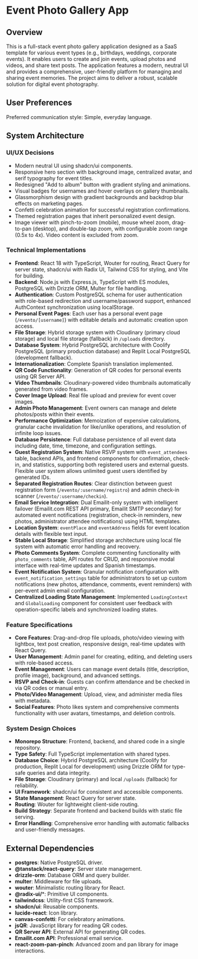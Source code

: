# Event Photo Gallery App

## Overview

This is a full-stack event photo gallery application designed as a SaaS template for various event types (e.g., birthdays, weddings, corporate events). It enables users to create and join events, upload photos and videos, and share text posts. The application features a modern, neutral UI and provides a comprehensive, user-friendly platform for managing and sharing event memories. The project aims to deliver a robust, scalable solution for digital event photography.

## User Preferences

Preferred communication style: Simple, everyday language.

## System Architecture

### UI/UX Decisions
- Modern neutral UI using shadcn/ui components.
- Responsive hero section with background image, centralized avatar, and serif typography for event titles.
- Redesigned "Add to album" button with gradient styling and animations.
- Visual badges for usernames and hover overlays on gallery thumbnails.
- Glassmorphism design with gradient backgrounds and backdrop blur effects on marketing pages.
- Confetti celebration animation for successful registration confirmations.
- Themed registration pages that inherit personalized event design.
- Image viewer with pinch-to-zoom (mobile), mouse wheel zoom, drag-to-pan (desktop), and double-tap zoom, with configurable zoom range (0.5x to 4x). Video content is excluded from zoom.

### Technical Implementations
- **Frontend**: React 18 with TypeScript, Wouter for routing, React Query for server state, shadcn/ui with Radix UI, Tailwind CSS for styling, and Vite for building.
- **Backend**: Node.js with Express.js, TypeScript with ES modules, PostgreSQL with Drizzle ORM, Multer for file handling.
- **Authentication**: Custom PostgreSQL schema for user authentication with role-based redirection and username/password support, enhanced AuthContext synchronization using localStorage.
- **Personal Event Pages**: Each user has a personal event page (`/evento/[username]`) with editable details and automatic creation upon access.
- **File Storage**: Hybrid storage system with Cloudinary (primary cloud storage) and local file storage (fallback) in `/uploads` directory.
- **Database System**: Hybrid PostgreSQL architecture with Coolify PostgreSQL (primary production database) and Replit Local PostgreSQL (development fallback).
- **Internationalization**: Complete Spanish translation implemented.
- **QR Code Functionality**: Generation of QR codes for personal events using QR Server API.
- **Video Thumbnails**: Cloudinary-powered video thumbnails automatically generated from video frames.
- **Cover Image Upload**: Real file upload and preview for event cover images.
- **Admin Photo Management**: Event owners can manage and delete photos/posts within their events.
- **Performance Optimization**: Memoization of expensive calculations, granular cache invalidation for like/unlike operations, and resolution of infinite loop issues.
- **Database Persistence**: Full database persistence of all event data including date, time, timezone, and configuration settings.
- **Guest Registration System**: Native RSVP system with `event_attendees` table, backend APIs, and frontend components for confirmation, check-in, and statistics, supporting both registered users and external guests. Flexible user system allows unlimited guest users identified by generated IDs.
- **Separated Registration Routes**: Clear distinction between guest registration form (`/evento/:username/registro`) and admin check-in scanner (`/evento/:username/checkin`).
- **Email Service Integration**: Dual Emailit-only system with intelligent failover (Emailit.com REST API primary, Emailit SMTP secondary) for automated event notifications (registration, check-in reminders, new photos, administrator attendee notifications) using HTML templates.
- **Location System**: `eventPlace` and `eventAddress` fields for event location details with flexible text input.
- **Stable Local Storage**: Simplified storage architecture using local file system with automatic error handling and recovery.
- **Photo Comments System**: Complete commenting functionality with `photo_comments` table, API routes for CRUD, and responsive modal interface with real-time updates and Spanish timestamps.
- **Event Notification System**: Granular notification configuration with `event_notification_settings` table for administrators to set up custom notifications (new photos, attendance, comments, event reminders) with per-event admin email configuration.
- **Centralized Loading State Management**: Implemented `LoadingContext` and `GlobalLoading` component for consistent user feedback with operation-specific labels and synchronized loading states.

### Feature Specifications
- **Core Features**: Drag-and-drop file uploads, photo/video viewing with lightbox, text post creation, responsive design, real-time updates with React Query.
- **User Management**: Admin panel for creating, editing, and deleting users with role-based access.
- **Event Management**: Users can manage event details (title, description, profile image), background, and advanced settings.
- **RSVP and Check-in**: Guests can confirm attendance and be checked in via QR codes or manual entry.
- **Photo/Video Management**: Upload, view, and administer media files with metadata.
- **Social Features**: Photo likes system and comprehensive comments functionality with user avatars, timestamps, and deletion controls.

### System Design Choices
- **Monorepo Structure**: Frontend, backend, and shared code in a single repository.
- **Type Safety**: Full TypeScript implementation with shared types.
- **Database Choice**: Hybrid PostgreSQL architecture (Coolify for production, Replit Local for development) using Drizzle ORM for type-safe queries and data integrity.
- **File Storage**: Cloudinary (primary) and local `/uploads` (fallback) for reliability.
- **UI Framework**: shadcn/ui for consistent and accessible components.
- **State Management**: React Query for server state.
- **Routing**: Wouter for lightweight client-side routing.
- **Build Strategy**: Separate frontend and backend builds with static file serving.
- **Error Handling**: Comprehensive error handling with automatic fallbacks and user-friendly messages.

## External Dependencies

- **postgres**: Native PostgreSQL driver.
- **@tanstack/react-query**: Server state management.
- **drizzle-orm**: Database ORM and query builder.
- **multer**: Middleware for file uploads.
- **wouter**: Minimalistic routing library for React.
- **@radix-ui/***: Primitive UI components.
- **tailwindcss**: Utility-first CSS framework.
- **shadcn/ui**: Reusable components.
- **lucide-react**: Icon library.
- **canvas-confetti**: For celebratory animations.
- **jsQR**: JavaScript library for reading QR codes.
- **QR Server API**: External API for generating QR codes.
- **Emailit.com API**: Professional email service.
- **react-zoom-pan-pinch**: Advanced zoom and pan library for image interactions.